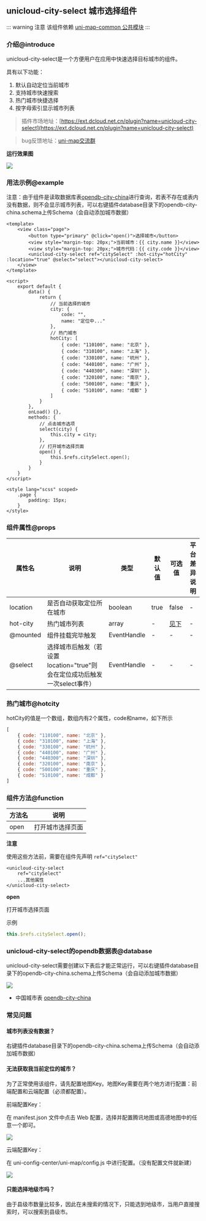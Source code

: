 ## unicloud-city-select 城市选择组件

::: warning 注意
该组件依赖 [uni-map-common 公共模块](uni-map-common.md)
:::

### 介绍@introduce

unicloud-city-select是一个方便用户在应用中快速选择目标城市的组件。

具有以下功能：

1. 默认自动定位当前城市
2. 支持城市快速搜索
3. 热门城市快捷选择
4. 按字母索引显示城市列表

> 插件市场地址：[https://ext.dcloud.net.cn/plugin?name=unicloud-city-select](https://ext.dcloud.net.cn/plugin?name=unicloud-city-select)

> bug反馈地址：[uni-map交流群](https://im.dcloud.net.cn/#/?joinGroup=64d62b106823de10406ad72f)

**运行效果图**

![](https://qiniu-web-assets.dcloud.net.cn/unidoc/zh/3707/410.png)

### 用法示例@example

注意：由于组件是读取数据库表[opendb-city-china](https://gitee.com/dcloud/opendb/blob/master/collection/opendb-city-china/collection.json)进行查询，若表不存在或表内没有数据，则不会显示城市列表，可以右键插件database目录下的opendb-city-china.schema上传Schema（会自动添加城市数据）

```vue
<template>
	<view class="page">
		<button type="primary" @click="open()">选择城市</button>
		<view style="margin-top: 20px;">当前城市：{{ city.name }}</view>
		<view style="margin-top: 20px;">城市代码：{{ city.code }}</view>
		<unicloud-city-select ref="citySelect" :hot-city="hotCity" :location="true" @select="select"></unicloud-city-select>
	</view>
</template>

<script>
	export default {
		data() {
			return {
				// 当前选择的城市
				city: {
					code: "",
					name: "定位中..."
				},
				// 热门城市
				hotCity: [
					{ code: "110100", name: "北京" },
					{ code: "310100", name: "上海" },
					{ code: "330100", name: "杭州" },
					{ code: "440100", name: "广州" },
					{ code: "440300", name: "深圳" },
					{ code: "320100", name: "南京" },
					{ code: "500100", name: "重庆" },
					{ code: "510100", name: "成都" }
				]
			}
		},
		onLoad() {},
		methods: {
			// 点击城市选项
			select(city) {
				this.city = city;
			},
			// 打开城市选择页面
			open() {
				this.$refs.citySelect.open();
			}
		}
	}
</script>

<style lang="scss" scoped>
	.page {
		padding: 15px;
	}
</style>
```

### 组件属性@props

| 属性名					| 说明																																			| 类型				| 默认值	| 可选值					|平台差异说明	|
|-----------------|-------------------------------																						|---------		|--------	|-------					|-------			|
| location				| 是否自动获取定位所在城市																									| boolean			| true		| false						|-						|
| hot-city				| 热门城市列表																															| array				| -				| [见下](#hotcity)|-						|
| @mounted				| 组件挂载完毕触发																													| EventHandle	| -				| -								|-						|
| @select					| 选择城市后触发（若设置location="true"则会在定位成功后触发一次select事件）	| EventHandle	| -				| -								|-						|

### 热门城市@hotcity

hotCity的值是一个数组，数组内有2个属性，code和name，如下所示

```js
[
	{ code: "110100", name: "北京" },
	{ code: "310100", name: "上海" },
	{ code: "330100", name: "杭州" },
	{ code: "440100", name: "广州" },
	{ code: "440300", name: "深圳" },
	{ code: "320100", name: "南京" },
	{ code: "500100", name: "重庆" },
	{ code: "510100", name: "成都" }
]
```

### 组件方法@function

| 方法名					| 说明													|
|-----------------|-------------------------------|
| open					| 打开城市选择页面										|

**注意**

使用这些方法前，需要在组件先声明 `ref="citySelect"`

```vue
<unicloud-city-select
	ref="citySelect"
	...其他属性
</unicloud-city-select>		
```

**open**

打开城市选择页面

示例

```js
this.$refs.citySelect.open();
```

### unicloud-city-select的opendb数据表@database

unicloud-city-select需要创建以下表后才能正常运行，可以右键插件database目录下的opendb-city-china.schema上传Schema（会自动添加城市数据）

![](https://qiniu-web-assets.dcloud.net.cn/unidoc/zh/3707/418.png)

- 中国城市表 [opendb-city-china](https://gitee.com/dcloud/opendb/blob/master/collection/opendb-city-china/collection.json)

### 常见问题

#### 城市列表没有数据？

右键插件database目录下的opendb-city-china.schema上传Schema（会自动添加城市数据）

#### 无法获取我当前定位的城市？

为了正常使用该组件，请先配置地图Key。地图Key需要在两个地方进行配置：前端配置和云端配置（必须都配置）。

前端配置Key：

在 manifest.json 文件中点击 Web 配置，选择并配置腾讯地图或高德地图中的任意一个即可。

![](https://qiniu-web-assets.dcloud.net.cn/unidoc/zh/3707/416.png)

云端配置Key：

在 uni-config-center/uni-map/config.js 中进行配置。（没有配置文件就新建）

![](https://qiniu-web-assets.dcloud.net.cn/unidoc/zh/3707/419.png)

#### 只能选择地级市吗？

由于县级市数量比较多，因此在未搜索的情况下，只能选到地级市，当用户直接搜索时，可以搜索到县级市。


